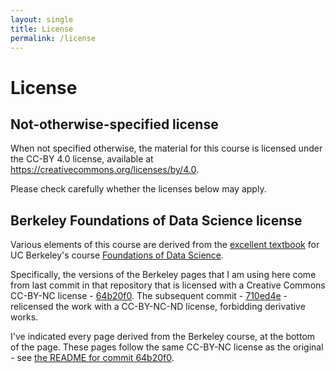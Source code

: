 ```yaml
---
layout: single
title: License
permalink: /license
---
```


# License

## Not-otherwise-specified license

When not specified otherwise, the material for this course is licensed under
the CC-BY 4.0 license, available at
<https://creativecommons.org/licenses/by/4.0>.

Please check carefully whether the licenses below may apply.

## Berkeley Foundations of Data Science license

Various elements of this course are derived from the [excellent
textbook](https://www.inferentialthinking.com) for UC Berkeley's
course [Foundations of Data Science](http://data8.org).

Specifically, the versions of the Berkeley pages that I am using here
come from last commit in that repository that is licensed with
a Creative Commons CC-BY-NC license \-
[64b20f0](https://github.com/data-8/textbook/commit/64b20f0).  The
subsequent commit \-
[710ed4e](https://github.com/data-8/textbook/commit/710ed4e) \-
relicensed the work with a CC-BY-NC-ND license, forbidding derivative
works.

I've indicated every page derived from the Berkeley course, at the
bottom of the page.  These pages follow the same CC-BY-NC license as
the original - see [the README for commit
64b20f0](https://github.com/data-8/textbook/blob/64b20f0452a31545d9fbc8f34a9e86035cd56e45/README.md).

